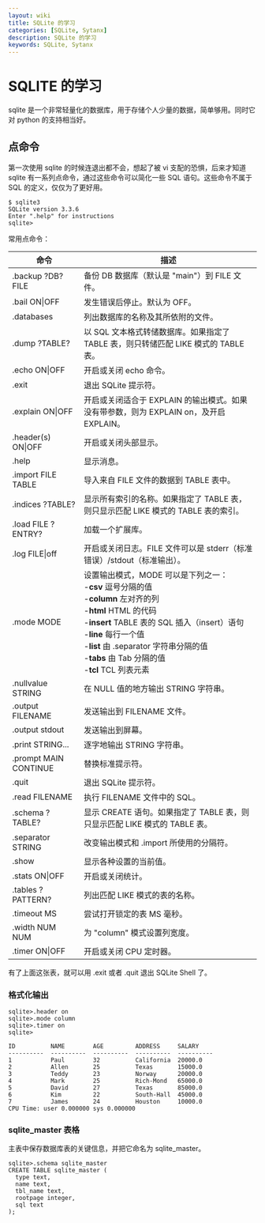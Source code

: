 ```yaml
---
layout: wiki
title: SQLite 的学习
categories: [SQLite, Sytanx]
description: SQLite 的学习
keywords: SQLite, Sytanx
---
```


# SQLITE 的学习

sqlite 是一个非常轻量化的数据库，用于存储个人少量的数据，简单够用。同时它对 python 的支持相当好。

## 点命令

第一次使用 sqlite 的时候连退出都不会，想起了被 vi 支配的恐惧，后来才知道 sqlite 有一系列点命令，通过这些命令可以简化一些 SQL 语句。这些命令不属于 SQL 的定义，仅仅为了更好用。

```shell
$ sqlite3
SQLite version 3.3.6
Enter ".help" for instructions
sqlite>
```



常用点命令：

| 命令               | 描述                                                         |
| ------------------ | ------------------------------------------------------------ |
| .backup ?DB? FILE  | 备份 DB 数据库（默认是 "main"）到 FILE 文件。                |
| .bail ON\|OFF      | 发生错误后停止。默认为 OFF。                                 |
| .databases         | 列出数据库的名称及其所依附的文件。                           |
| .dump ?TABLE?      | 以 SQL 文本格式转储数据库。如果指定了 TABLE 表，则只转储匹配 LIKE 模式的 TABLE 表。 |
| .echo ON\|OFF      | 开启或关闭 echo 命令。                                       |
| .exit              | 退出 SQLite 提示符。                                         |
| .explain ON\|OFF   | 开启或关闭适合于 EXPLAIN 的输出模式。如果没有带参数，则为 EXPLAIN on，及开启 EXPLAIN。 |
| .header(s) ON\|OFF | 开启或关闭头部显示。                                         |
| .help              | 显示消息。                                                   |
| .import FILE TABLE | 导入来自 FILE 文件的数据到 TABLE 表中。                      |
| .indices ?TABLE?   | 显示所有索引的名称。如果指定了 TABLE 表，则只显示匹配 LIKE 模式的 TABLE 表的索引。 |
| .load FILE ?ENTRY? | 加载一个扩展库。                                             |
| .log FILE\|off     | 开启或关闭日志。FILE 文件可以是 stderr（标准错误）/stdout（标准输出）。 |
| .mode MODE         | 设置输出模式，MODE 可以是下列之一：<br>-**csv** 逗号分隔的值 <br>-**column** 左对齐的列 <br>-**html** HTML 的代码 <br>-**insert** TABLE 表的 SQL 插入（insert）语句<br>-**line** 每行一个值 <br>-**list** 由 .separator 字符串分隔的值 <br>-**tabs** 由 Tab 分隔的值 <br>-**tcl** TCL 列表元素 |
| .nullvalue STRING | 在 NULL 值的地方输出 STRING 字符串。 |
| .output FILENAME | 发送输出到 FILENAME 文件。 |
| .output stdout | 发送输出到屏幕。 |
| .print STRING... | 逐字地输出 STRING 字符串。 |
| .prompt MAIN CONTINUE | 替换标准提示符。 |
| .quit | 退出 SQLite 提示符。 |
| .read FILENAME | 执行 FILENAME 文件中的 SQL。 |
| .schema ?TABLE? | 显示 CREATE 语句。如果指定了 TABLE 表，则只显示匹配 LIKE 模式的 TABLE 表。 |
| .separator STRING | 改变输出模式和 .import 所使用的分隔符。 |
| .show | 显示各种设置的当前值。 |
| .stats ON\|OFF | 开启或关闭统计。 |
| .tables ?PATTERN? | 列出匹配 LIKE 模式的表的名称。 |
| .timeout MS | 尝试打开锁定的表 MS 毫秒。 |
| .width NUM NUM | 为 "column" 模式设置列宽度。 |
| .timer ON\|OFF | 开启或关闭 CPU 定时器。 |

有了上面这张表，就可以用 .exit 或者 .quit 退出 SQLite Shell 了。

### 格式化输出

```shell
sqlite>.header on
sqlite>.mode column
sqlite>.timer on
sqlite>
```

```shell
ID          NAME        AGE         ADDRESS     SALARY
----------  ----------  ----------  ----------  ----------
1           Paul        32          California  20000.0
2           Allen       25          Texas       15000.0
3           Teddy       23          Norway      20000.0
4           Mark        25          Rich-Mond   65000.0
5           David       27          Texas       85000.0
6           Kim         22          South-Hall  45000.0
7           James       24          Houston     10000.0
CPU Time: user 0.000000 sys 0.000000
```

### sqlite_master 表格

主表中保存数据库表的关键信息，并把它命名为 sqlite_master。

```shell
sqlite>.schema sqlite_master
CREATE TABLE sqlite_master (
  type text,
  name text,
  tbl_name text,
  rootpage integer,
  sql text
);
```
